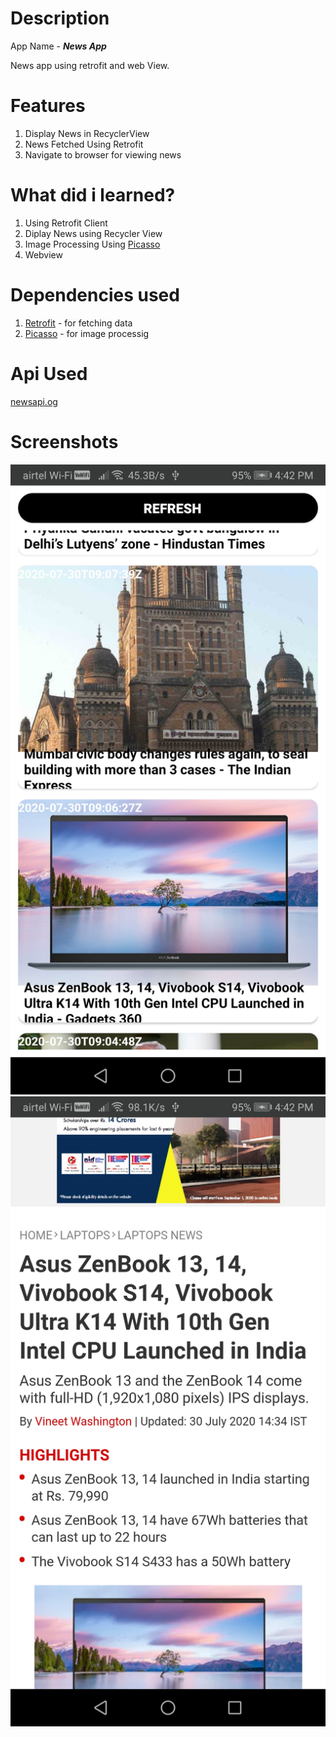 # Description

App Name - **_News App_** 

News app using retrofit and web View.

# Features

1. Display News in RecyclerView 
2. News Fetched Using Retrofit
3. Navigate to browser for viewing news

# What did i learned?

1. Using Retrofit Client
2. Diplay News using Recycler View
3. Image Processing Using [Picasso](https://github.com/square/picasso)
4. Webview

# Dependencies used

1. [Retrofit](https://square.github.io/retrofit/) - for fetching data
3. [Picasso](https://github.com/square/picasso) - for image processig

# Api Used

[newsapi.og](https://newsapi.org/)

# Screenshots

![](Images/img1.jpg)
![](Images/img2.jpg)



